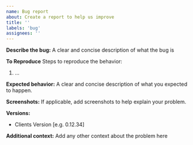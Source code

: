 ```yaml
---
name: Bug report
about: Create a report to help us improve
title: ''
labels: 'bug'
assignees: ''
---
```


**Describe the bug:** A clear and concise description of what the bug is

**To Reproduce** Steps to reproduce the behavior:

1. ...

**Expected behavior:** A clear and concise description of what you expected to happen.

**Screenshots:** If applicable, add screenshots to help explain your problem.

**Versions:**

- Clients Version [e.g. 0.12.34]

**Additional context:** Add any other context about the problem here
